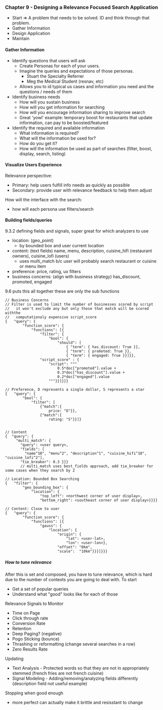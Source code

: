 ### Chapter 9 - Designing a Relevance Focused Search Application

 - Start => A problem that needs to be solved. ID and think through that problem.
 - Gather Information
 - Design Application
 - Maintain

#### Gather Information
- Identify questions that users will ask
  - Create Personas for each of your users. 
  - Imagine the queries and expectations of those personas.
    - Stuart the Specialty Referrer
    - Meg the Medical Student (resnav, etc)
  - Allows you to id typical us cases and information you need and the questions / needs of them
- Identify business needs
  - How will you sustain business
  - How will you get information for searching
  - How will you encourage information sharing to improve search
  - Great 'yowl' example: temporary boost for restaurants that update information, can pay to be boosted/featured
- Identify the required and available information
  - What information is required?
  - What will the information be used for?
  - How do you get it?
  - How will the information be used as part of searches (filter, boost, display, search, listing)
 
#### Visualize Users Experience

Relevance perspective: 
 - Primary: help users fulfill info needs as quickly as possible
 - Secondary: provide user with relevance feedback to help them adjust
 
How will the interface with the search: 
 - how will each persona use filters/search

#### Building fields/queries 
9.3.2 defining fields and signals, super great for which analyzers to use
 - location: (geo_point)
   - by bounded box and user current location
 - content: (text fields) name, menu, description, cuisine_hifi (restaurant owners), cuisine_lofi (users)
   - uses multi_match b/c user will probably search restaurant or cuisine or menu item
 - preference: price, rating, ux filters
 - business concerns: (align with business strategy) has_discount, promoted, engaged

9.6 puts this all together these are only the sub functions
``` 
// Business Concerns
// Filter is used to limit the number of businesses scored by script
//   it won't exclude any but only those that match will be scored withthe
//   computationaly expensive script_score
{   "query": {
        "function_score": {
            "functions": [{
                "filter": {
                    "bool": {
                        "should": [
                            { "term": { has_discount: True }},
                            { "term": { promoted: True }},
                            { "term": { engaged: True }}]}},
                "script_score" : {
                    "script": """
                        0.5*doc["promoted"].value +
                        0.3*doc["has_discount"].value +
                        0.2*doc["engaged"].value
                    """}}]}}}

// Preference, D represents a single dollar, S represents a star
{   "query": {
        "bool": {
            "filter": [
                {"match":{
                    price: "D"}},
                {"match":{
                    rating: "S"}}]}
                    

// Content
{  "query": {
     "multi_match": {
       "query": <user query>,
       "fields": [
         "name^10", "menu^2", "description^1", "cuisine_hifi^10", "cuisine_lofi^2"],
       "tie_breaker": 0.3 }}}
       // multi_match uses best_fields approach, add tie_breaker for some cases when they search by 2

// Location: Bounded Box Searching
{   "filter": {
        "geo_bounding_box": {
            "location": {
                "top_left": <northwest corner of user display>,
                "bottom_right": <southeast corner of user display>}}}}
                
// Content: Close to user
{   "query": {
        "function_score": {
            "functions": [{
                "gauss": {
                    "location": {
                        "origin": {
                            "lat": <user-lat>,
                            "lon": <user-lon>},
                        "offset": "0km",
                        "scale":  "10km"}}}]}}}                
```

##### How to tune relevance

After this is set and composed, you have to tune relevance, which is hard due to the number of contexts you are going to deal with.   To start
 - Get a set of popular queries
 - Understand what "good" looks like for each of those
 
Relevance Signals to Monitor
 - Time on Page
 - Click through rate
 - Conversion Rate
 - Retention
 - Deep Paging? (negative)
 - Pogo Sticking (bounce)
 - Thrashing or reformatting (change several searches in a row)
 - Zero Results Rate
 
Updating
 - Text Analysis - Protected words so that they are not in appropriately stemmed (french fries are not french cuisine)
 - Signal Modeling - Adding/removing/analyzing fields differently (description field not useful example)
 
Stopping when good enough
 - more perfect can actually make it brittle and resisstant to change
   
 
